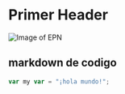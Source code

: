 # Primer Header #
![Image of EPN](https://ici2st.epn.edu.ec/images/ici2st2023/Logo_EPN.png)

## markdown de codigo ##
```javascript
var my var = "¡hola mundo!";
```
